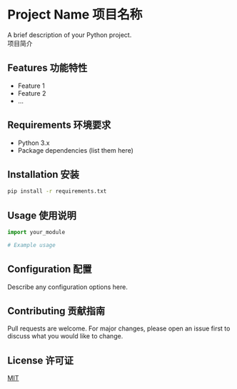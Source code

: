 # Project Name 项目名称

A brief description of your Python project.  
项目简介

## Features 功能特性
- Feature 1
- Feature 2
- ...

## Requirements 环境要求
- Python 3.x
- Package dependencies (list them here)

## Installation 安装
```bash
pip install -r requirements.txt
```

## Usage 使用说明
```python
import your_module

# Example usage
```

## Configuration 配置
Describe any configuration options here.

## Contributing 贡献指南
Pull requests are welcome. For major changes, please open an issue first to discuss what you would like to change.

## License 许可证
[MIT](https://choosealicense.com/licenses/mit/)
